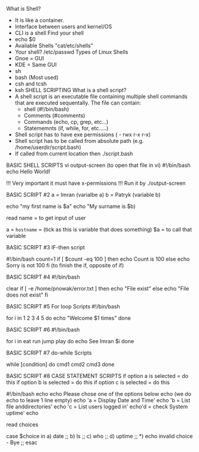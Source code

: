 What is Shell?
 - It is like a container.
 - Interface between users and kernel/OS
 - CLI is a shell
Find your shell
 - echo $0
 - Available Shells "cat/etc/shells"
 - Your shell? /etc/passwd
Types of Linux Shells
- Gnoe = GUI
- KDE = Same GUI
- sh
- bash (Most used)
- csh and tcsh
- ksh
SHELL SCRIPTING
What is a shell script?
 - A shell script is an executable file containing multiple shell commands that are executed sequentally. The file can contain:
     - shell (#!/bin/bash)
     - Comments (#comments)
     - Commands (echo, cp, grep, etc...)
     - Statememnts (if, while, for, etc.....)
 - Shell script has to have exe permissions ( - rwx r-x r-x)
 - Shell script has to be called from absolute path (e.g. /home/userdir/script.bash)
 - If called from current location then ./script.bash

BASIC SHELL SCRIPTS
vi output-screen (to open that file in vi)
#!/bin/bash
echo Hello World!

!!! Very important it must have x-permissions
!!! Run it by ./output-screen

BASIC SCRIPT #2
a = Imran (varialbe a)
b = Patryk (variable b)

echo "my first name is $a"
echo "My surname is $b)

read name = to get input of user

a = `hostname` = (tick as this is variable that does something)
$a = to call that variable

BASIC SCRIPT #3
IF-then script

#!/bin/bash
count=1
if [ $count -eq 100 ]
then
  echo Count is 100
else
  echo Sorry is not 100
fi (to finish the if, opposite of if)

BASIC SCRIPT #4
#!/bin/bash

clear
if [ -e /home/pnowak/error.txt ]
  then
  echo "File exist"
  else
  echo "File does not exist"
fi 

BASIC SCRIPT #5
For loop Scripts 
#!/bin/bash

for i in 1 2 3 4 5
do
echo "Welcome $1 times"
done

BASIC SCRIPT #6
#!/bin/bash

for i in eat run jump play
do
echo See Imran $i
done

BASIC SCRIPT #7
do-while Scripts

while [condition]
do
  cmd1
  cmd2
  cmd3
done

BASIC SCRIPT #8
CASE STATEMENT SCRIPTS
if option a is selected = do this
if option b is selected = do this
if option c is selected = do this


#!/bin/bash
echo
echo Please chose one of the options below
echo (we do echo to leave 1 line empty)
echo 'a = Display Date and Time'
echo 'b = List file anddirectories'
echo 'c = List users logged in'
echo'd = check System uptime'
echo

read choices

case $choice in 
  a) date ;;
  b) ls ;;
  c) who ;;
  d) uptime ;;
  *) echo invalid choice - Bye ;;
esac
